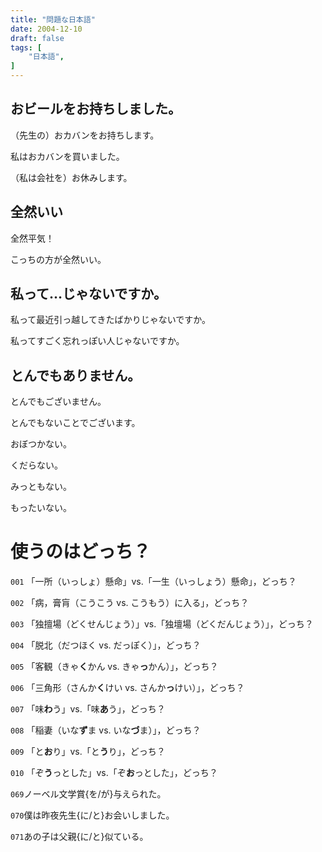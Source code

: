 ```yaml
---
title: "問題な日本語"
date: 2004-12-10
draft: false
tags: [
    "日本語",
]
---
```


## おビールをお持ちしました。
（先生の）おカバンをお持ちします。

私はおカバンを買いました。

（私は会社を）お休みします。

## 全然いい
全然平気！

こっちの方が全然いい。

## 私って…じゃないですか。
私って最近引っ越してきたばかりじゃないですか。

私ってすごく忘れっぽい人じゃないですか。

## とんでもありません。
とんでもございません。

とんでもないことでございます。

おぼつかない。

くだらない。

みっともない。

もったいない。

# 使うのはどっち？
`001` 「一所（いっしょ）懸命」vs.「一生（いっしょう）懸命」，どっち？

`002` 「病，膏肓（こうこう vs. こうもう）に入る」，どっち？

`003` 「独擅場（どくせんじょう）」vs.「独壇場（どくだんじょう）」，どっち？

`004` 「脱北（だつほく vs. だっぽく）」，どっち？

`005` 「客観（きゃ**く**かん vs. きゃ**っ**かん）」，どっち？

`006` 「三角形（さんか**く**けい vs. さんか**っ**けい）」，どっち？

`007` 「味**わ**う」vs.「味**あ**う」，どっち？

`008` 「稲妻（いな**ず**ま vs. いな**づ**ま）」，どっち？

`009` 「と**お**り」vs.「と**う**り」，どっち？

`010` 「ぞ**う**っとした」vs.「ぞ**お**っとした」，どっち？

`069`ノーベル文学賞{を/が}与えられた。

`070`僕は昨夜先生{に/と}お会いしました。

`071`あの子は父親{に/と}似ている。
